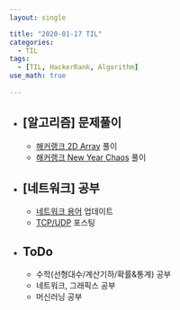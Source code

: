 ```yaml
---
layout: single

title: "2020-01-17 TIL"
categories:
  - TIL
tags:
  - [TIL, HackerRank, Algorithm]
use_math: true
 
---
```




- ## [알고리즘] 문제풀이

  - [해커랭크 2D Array](https://github.com/JangHyeonJun/AlgorithmStudy/blob/master/Algorithms/hacker_2DArray.cpp) 풀이
  - [해커랭크 New Year Chaos](https://github.com/JangHyeonJun/AlgorithmStudy/blob/master/Algorithms/hacker_NewYearChaos.cpp) 풀이
  



- ## [네트워크] 공부

  - [네트워크 용어](/network/Network-Terminology) 업데이트
  - [TCP/UDP](/network/TCP-UDP) 포스팅



- ## ToDo

  - 수학(선형대수/계산기하/확률&통계) 공부
  - 네트워크, 그래픽스 공부
  - 머신러닝 공부
